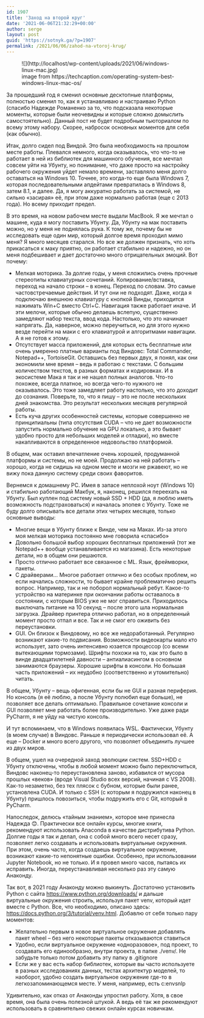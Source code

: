 ```yaml
---
id: 1907
title: 'Заход на второй круг'
date: '2021-06-06T21:32:29+00:00'
author: serge
layout: post
guid: 'https://sotnyk.ga/?p=1907'
permalink: /2021/06/06/zahod-na-vtoroj-krug/
---
```


<figure class="wp-block-image size-large">![](http://localhost/wp-content/uploads/2021/06/windows-linux-mac.jpg)<figcaption>image from https://techcaption.com/operating-system-best-windows-linux-mac-os/</figcaption></figure>За прошедший год я сменил основные десктопные платформы, полностью сменил то, как я устанавливаю и настраиваю Python (спасибо Надежде Романенко за то, что подсказала некоторые моменты, которые были неочевидны и которые сложно домыслить самостоятельно). Данный пост не будет подробным тьюториалом по всему этому набору. Скорее, набросок основных моментов для себя (как обычно).

Итак, долго сидел под Виндой. Это была необходимость на прошлом месте работы. Плевался немного, когда оказывалось, что что-то не работает в ней из библиотек для машинного обучения, все мечтал совсем уйти на Убунту, но понимание, что даже просто на настройку рабочего окружения уйдет немало времени, заставляло меня долго оставаться на Windows 10. Точнее, это когда-то еще была Windows 7, которая последовательными апдейтами превратилась в Windows 8, затем 8.1, и далее. Да, я могу аккуратно работать за системой, не сильно «засирая» её, при этом даже нормально работая (еще с 2013 года). Но всему приходит предел.

В это время, на новом рабочем месте выдали MacBook. Я же мечтал о машине, куда я могу поставить Убунту. Да, Убунту на мак поставить можно, но у меня не поднялась рука. К тому же, почему бы не исследовать еще один мир, который долгое время проходил мимо меня? Я много месяцев старался. Но все же должен признать, что хоть прикасаться к маку приятно, он работает стабильно и надежно, но он меня подбешивает и дает достаточно много отрицательных эмоций. Вот почему:

- Мелкая моторика. За долгие годы, у меня сложились очень прочные стереотипы клавиатурных сочетаний. Копирование/вставка, переход на начало строки – в конец. Переход по словам. Это самые частовстречаемые действия. И тут они не подходят. Даже, когда я подключаю внешнюю клавиатуру с кнопкой Винды, приходится нажимать Win+C вместо Ctrl+C. Навигация также работает иначе. И эти мелочи, которые обычно делаешь вслепую, существенно замедляют набор текста, ввод кода. Настолько, что это начинает напрягать. Да, наверное, можно переучиться, но для этого нужно везде перейти на маки с его клавиатурой и алгоритмами навигации. А я не готов к этому.
- Отсутствует масса приложений, для которых есть бесплатные или очень умеренно платные варианты под Виндовс: Total Commander, Notepad++, TortoiseGit. Оставшись без первых двух, я понял, как они экономили мне время – ведь я работаю с текстами. С большим количеством текстов, в разных форматах и кодировках. И в экосистеме Мака я так и не нашел полных аналогов. Что-то похожее, всегда платное, но всегда чего-то нужного не оказывалось. Это тоже замедляет работу настолько, что это доходит до сознания. Поверьте, то, что я пишу – это не после нескольких дней знакомства. Это результат нескольких месяцев регулярной работы.
- Есть куча других особенностей системы, которые совершенно не принципиальны (типа отсутствия CUDA – что не дает возможности запустить нормально обучение на GPU локально, а это бывает удобно просто для небольших моделей и отладки), но вместе накапливаются в определенное недовольство платформой.

В общем, мак оставил впечатление очень хорошей, продуманной платформы и системы, но не моей. Продолжаю на ней работать – хорошо, когда не сидишь на одном месте и мозги не ржавеют, но не вижу пока данную систему среди своих фаворитов.

Вернемся к домашнему PC. Имея в запасе неплохой ноут (Windows 10) и стабильно работающий Макбук, я, наконец, решился переехать на Убунту. Был куплен под систему новый SSD + HDD (да, я люблю иметь возможность подстраховаться) и началась эпопея с Убунту. Тоже не буду долго описывать все детали этих четырех месяцев, только основные выводы:

- Многие вещи в Убунту ближе к Винде, чем на Маках. Из-за этого моя мелкая моторика постоянно мне говорила «спасибо»
- Довольно большой выбор хороших бесплатных приложений (тот же Notepad++ вообще устанавливается из магазина). Есть некоторые детали, но в общем они решаются.
- Просто отлично работает все связанное с ML. Язык, фреймворки, пакеты.
- С драйверами… Многое работает отлично и без особых проблем, но если начались сложности, то бывает крайне проблематично решить вопрос. Например, так и не поборол нормальный ребут. Какое-то устройство на материнке при окончании работы оставалось в состоянии, с которым BIOS уже не мог справиться. Приходилось выключать питание на 10 секунд – после этого шла нормальная загрузка. Драйвер принтера отлично работал, но в определенный момент просто отпал и все. Так и не смог его оживить без переустановки.
- GUI. Он близок к Виндовому, но все же недоработанный. Регулярно возникают какие-то подвисания. Возможности видеокарты мало кто использует, зато очень интенсивно юзается процессор (со всеми вытекающими тормозами). Шрифты похожи на то, как это было в винде двадцатилетней давности – антиалиасингом в основном занимаются браузеры. Хорошие шрифты в консоли. Но большая часть приложений – их неудобно (соответственно и утомительно) читать.

В общем, Убунту – вещь офигенная, если бы не GUI и разная периферия. Но консоль (я её люблю, а после Убунту полюбил еще больше), не позволяет все делать оптимально. Правильное сочетание консоли и GUI позволяет мне работать более производительно. Уже даже ради PyCharm, я не уйду на чистую консоль.

И тут вспоминаем, что в Windows появилась WSL. Фактически, Убунту (в моем случае) в Виндовс. Раньше я периодически использовал её. А еще – Docker и много всего другого, что позволяет объединить лучшее из двух миров.

В общем, ушел на очередной заход эволюции систем. SSD+HDD с Убунту отключены, чтобы в любой момент можно было переключиться, Виндовс наконец-то переустановлена заново, избавился от мусора прошлых «веков» (вроде Visual Studio всех версий, начиная с VS 2008). Как-то незаметно, без тех плясок с бубном, которые были ранее, установлена CUDA. И только с SSH (с которым я подружился наконец в Убунту) пришлось повозиться, чтобы подружить его с Git, который в PyCharm.

Напоследок, делюсь «тайным знанием», которое мне принесла Надежда 😊. Практически все онлайн курсы, многие книги, рекомендуют использовать Anaconda в качестве дистрибутива Python. Долгие годы я так и делал, она с собой много всего несет сразу, позволяет легко создавать и использовать виртуальные окружения. При этом, очень часто, когда создаешь виртуальное окружение, возникают какие-то непонятные ошибки. Особенно, при использовании Jupyter Notebook, но не только. И я провел много часов, пытаясь их исправить. Иногда, переустанавливая несколько раз эту самую Анаконду.

Так вот, в 2021 году Анаконду можно выкинуть. Достаточно установить Python с сайта <https://www.python.org/downloads/> и дальше виртуальные окружения строить, используя пакет venv, который идет вместе с Python. Все, что необходимо, описано здесь: <https://docs.python.org/3/tutorial/venv.html>. Добавлю от себя только пару моментов:

- Желательно первым в новое виртуальное окружение добавлять пакет wheel – без него некоторые пакеты отказываются ставиться
- Удобно, если виртуальное окружение «одноразовое», под проект, то создавать его единообразно, внутри проекта, в папке ./venv/. Не забудьте только потом добавить эту папку в .gitignore
- Если же у вас есть набор библиотек, которые вы часто используете в разных исследованиях данных, тестах архитектур моделей, то наоборот, удобно создать виртуальное окружение где-то в легкозапоминающемся месте. У меня, например, есть c:envsnlp

Удивительно, как отказ от Анаконды упростил работу. Хотя, в свое время, она была очень полезной штукой. А ведь её так же рекомендуют использовать в сравнительно свежих онлайн курсах новичкам.